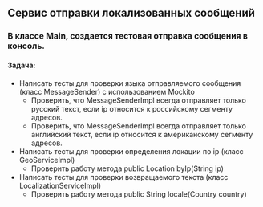 ## Сервис отправки локализованных сообщений

### В классе Main, создается тестовая отправка сообщения в консоль.

#### **Задача**: 
- Написать тесты для проверки языка отправляемого сообщения (класс MessageSender) с использованием Mockito  
    - Проверить, что MessageSenderImpl всегда отправляет только русский текст, если ip относится к российскому сегменту адресов.  
    - Проверить, что MessageSenderImpl всегда отправляет только английский текст, если ip относится к американскому сегменту адресов.  
- Написать тесты для проверки определения локации по ip (класс GeoServiceImpl)  
    - Проверить работу метода public Location byIp(String ip)  
- Написать тесты для проверки возвращаемого текста (класс LocalizationServiceImpl)  
    - Проверить работу метода public String locale(Country country)  
